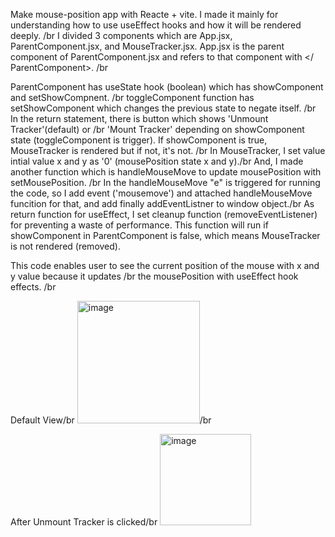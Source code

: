 Make mouse-position app with Reacte + vite.
I made it mainly for understanding how to use useEffect hooks and how it will be rendered deeply.
/br
I divided 3 components which are App.jsx, ParentComponent.jsx, and MouseTracker.jsx.
App.jsx is the parent component of ParentComponent.jsx and refers to that component with </ ParentComponent>. /br

ParentComponent has useState hook (boolean) which has showComponent and setShowCompnent. /br
toggleComponent function has setShowComponent which changes the previous state to negate itself. /br
In the return statement, there is button which shows 'Unmount Tracker'(default) or /br 'Mount Tracker' depending on showComponent state (toggleComponent is trigger).
If showComponent is true, MouseTracker is rendered but if not, it's not.
/br
In MouseTracker, I set value intial value x and y as '0' (mousePosition state x and y)./br
And, I made another function which is handleMouseMove to update mousePosition with setMousePosition. /br
In the handleMouseMove "e" is triggered for running the code, so I add event ('mousemove') 
and attached handleMouseMove funcition for that, and add finally addEventListner to window object./br
As return function for useEffect, I set cleanup function (removeEventListener) for preventing a waste of performance. This function will run if showComponent in ParentComponent is false, which means MouseTracker is not rendered (removed).


This code enables user to see the current position of the mouse with x and y value because it updates /br
the mousePosition with useEffect hook effects. /br

Default View/br
<img width="196" alt="image" src="https://github.com/user-attachments/assets/5cbf48b1-30e9-440c-bace-3832a86884ba" />/br

After Unmount Tracker is clicked/br
<img width="146" alt="image" src="https://github.com/user-attachments/assets/0bdd231a-c921-4e4d-843a-c175c96b884e" />


